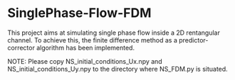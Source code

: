 # SinglePhase-Flow-FDM
This project aims at simulating single phase flow inside a 2D rentangular channel. To achieve this, the finite difference method as a predictor-corrector algorithm has been implemented.

NOTE: Please copy NS_initial_conditions_Ux.npy and NS_initial_conditions_Uy.npy to the directory where NS_FDM.py is situated.
